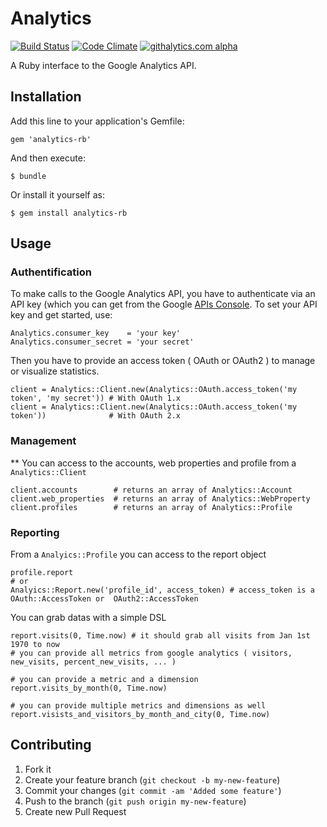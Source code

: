 # Analytics

[![Build Status](https://travis-ci.org/AlexisMontagne/analytics.png?branch=master)](https://travis-ci.org/AlexisMontagne/analytics)
[![Code Climate](https://codeclimate.com/repos/528d2778c7f3a335fa013259/badges/c4c17ae9f5591d5b5509/gpa.png)](https://codeclimate.com/repos/528d2778c7f3a335fa013259/feed)
[![githalytics.com alpha](https://cruel-carlota.pagodabox.com/b9b735f530731e985ae3f291b84c4e63 "githalytics.com")](http://githalytics.com/AlexisMontagne/analytics)

A Ruby interface to the Google Analytics API.

## Installation

Add this line to your application's Gemfile:

    gem 'analytics-rb'

And then execute:

    $ bundle

Or install it yourself as:

    $ gem install analytics-rb

## Usage

### Authentification

To make calls to the Google Analytics API, you have to authenticate via an API key (which you can get from the Google [APIs Console](https://code.google.com/apis/console#access). To set your API key and get started, use:

    Analytics.consumer_key    = 'your key'
    Analytics.consumer_secret = 'your secret'

Then you have to provide an access token ( OAuth or OAuth2 ) to manage or visualize statistics.
   
    client = Analytics::Client.new(Analytics::OAuth.access_token('my token', 'my secret')) # With OAuth 1.x 
    client = Analytics::Client.new(Analytics::OAuth.access_token('my token'))              # With OAuth 2.x 
    
### Management

** You can access to the accounts, web properties and profile from a `Analytics::Client` 
    
    client.accounts        # returns an array of Analytics::Account
    client.web_properties  # returns an array of Analytics::WebProperty
    client.profiles        # returns an array of Analytics::Profile

### Reporting

From a `Analyics::Profile` you can access to the report object
  
    profile.report
    # or 
    Analyics::Report.new('profile_id', access_token) # access_token is a OAuth::AccessToken or  OAuth2::AccessToken

You can grab datas with a simple DSL

    report.visits(0, Time.now) # it should grab all visits from Jan 1st 1970 to now
    # you can provide all metrics from google analytics ( visitors, new_visits, percent_new_visits, ... )
  
    # you can provide a metric and a dimension
    report.visits_by_month(0, Time.now)

    # you can provide multiple metrics and dimensions as well
    report.visists_and_visitors_by_month_and_city(0, Time.now)

  
## Contributing

1. Fork it
2. Create your feature branch (`git checkout -b my-new-feature`)
3. Commit your changes (`git commit -am 'Added some feature'`)
4. Push to the branch (`git push origin my-new-feature`)
5. Create new Pull Request
